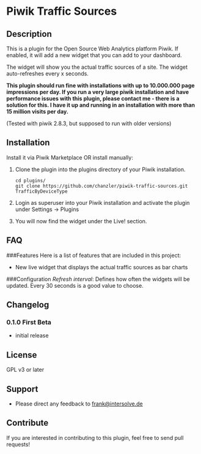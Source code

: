# Piwik Traffic Sources

## Description

This is a plugin for the Open Source Web Analytics platform Piwik. If enabled, it will add a new widget that you can add to your dashboard.

The widget will show you the actual traffic sources of a site. The widget auto-refreshes every x seconds. 

**This plugin should run fine with installations with up to 10.000.000 page impressions per day. If you run a very large piwik installation and have performance issues with this plugin, please contact me - there is a solution for this. I have it up and running in an installation with more than 15 million visits per day.**

(Tested with piwik 2.8.3, but supposed to run with older versions)

## Installation

Install it via Piwik Marketplace OR install manually:

1. Clone the plugin into the plugins directory of your Piwik installation.

   ```
   cd plugins/
   git clone https://github.com/chanzler/piwik-traffic-sources.git TrafficByDeviceType
   ```

2. Login as superuser into your Piwik installation and activate the plugin under Settings -> Plugins

3. You will now find the widget under the Live! section.

## FAQ

###Features
Here is a list of features that are included in this project:

* New live widget that displays the actual traffic sources as bar charts

###Configuration
*Refresh interval*: Defines how often the widgets will be updated. Every 30 seconds is a good value to choose.

## Changelog

### 0.1.0 First Beta
* initial release

## License

GPL v3 or later

## Support

* Please direct any feedback to [frank@intersolve.de](mailto:frank@intersolve.de)

## Contribute

If you are interested in contributing to this plugin, feel free to send pull requests!

